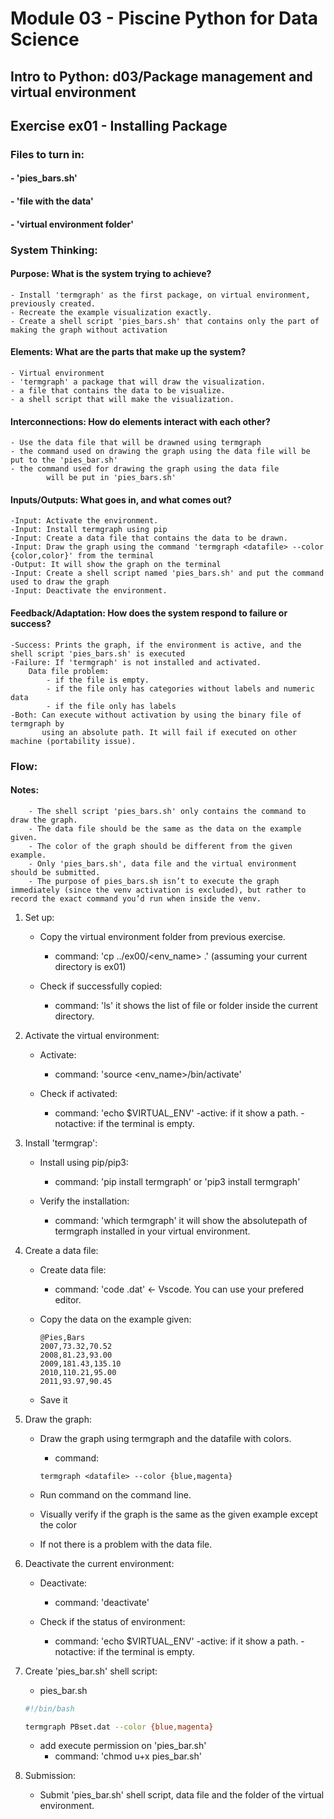 
# Module 03 - Piscine Python for Data Science
## Intro to Python: d03/Package management and virtual environment


## Exercise ex01 - Installing Package
### Files to turn in:
####		- 'pies_bars.sh'
####		- 'file with the data'
####		- 'virtual environment folder'

### System Thinking:

#### Purpose: What is the system trying to achieve?
	- Install 'termgraph' as the first package, on virtual environment, previously created.
	- Recreate the example visualization exactly.
	- Create a shell script 'pies_bars.sh' that contains only the part of making the graph without activation

#### Elements: What are the parts that make up  the system?
	- Virtual environment
	- 'termgraph' a package that will draw the visualization.
	- a file that contains the data to be visualize. 
	- a shell script that will make the visualization.

#### Interconnections: How do elements interact with each other?
	- Use the data file that will be drawned using termgraph
	- the command used on drawing the graph using the data file will be put to the 'pies_bar.sh'
	- the command used for drawing the graph using the data file 
			will be put in 'pies_bars.sh'

#### Inputs/Outputs: What goes in, and what comes out?
	-Input: Activate the environment.
	-Input: Install termgraph using pip
	-Input: Create a data file that contains the data to be drawn.
	-Input: Draw the graph using the command 'termgraph <datafile> --color {color,color}' from the terminal
	-Output: It will show the graph on the terminal
	-Input: Create a shell script named 'pies_bars.sh' and put the command used to draw the graph
	-Input: Deactivate the environment.

#### Feedback/Adaptation: How does the system respond to failure or success?
	-Success: Prints the graph, if the environment is active, and the shell script 'pies_bars.sh' is executed
	-Failure: If 'termgraph' is not installed and activated.
		Data file problem:
			- if the file is empty.
			- if the file only has categories without labels and numeric data
			- if the file only has labels
	-Both: Can execute without activation by using the binary file of termgraph by
	       using an absolute path. It will fail if executed on other machine (portability issue).
			  


### Flow:

#### Notes: 
		- The shell script 'pies_bars.sh' only contains the command to draw the graph.
		- The data file should be the same as the data on the example given.
		- The color of the graph should be different from the given example.
		- Only 'pies_bars.sh', data file and the virtual environment should be submitted.
		- The purpose of pies_bars.sh isn’t to execute the graph immediately (since the venv activation is excluded), but rather to record the exact command you’d run when inside the venv.

1. Set up:
	- Copy the virtual environment folder from previous exercise.
		- command: 'cp ../ex00/<env_name> .'
		           (assuming your current directory is ex01)
	
	- Check if successfully copied:
		- command: 'ls'
					it shows the list of file or folder inside the current directory.

2. Activate the virtual environment:
	- Activate:
		- command: 'source <env_name>/bin/activate'
	
	- Check if activated:
		- command: 'echo $VIRTUAL_ENV'
			-active: if it show a path.
			-notactive: if the terminal is empty.

3. Install 'termgrap':
	- Install using pip/pip3:
		- command: 'pip install termgraph'
		           or 'pip3 install termgraph'

	- Verify the installation:
		- command: 'which termgraph'
		  it will show the absolutepath of termgraph installed in your virtual environment.

4. Create a data file:
	- Create data file:
		- command: 'code <filename>.dat' <- Vscode.
	      You can use your prefered editor.
	
	- Copy the data on the example given:
		```
		@Pies,Bars
		2007,73.32,70.52
		2008,81.23,93.00
		2009,181.43,135.10
		2010,110.21,95.00
		2011,93.97,90.45

		```
	- Save it

5. Draw the graph:
	- Draw the graph using termgraph and the datafile with colors.
		- command:
		```shell
		termgraph <datafile> --color {blue,magenta}
		```

	- Run command on the command line.
	- Visually verify if the graph is the same as the given example except the color
	- If not there is a problem with the data file.

6. Deactivate the current environment:
	- Deactivate:
		- command: 'deactivate'

	- Check if the status of environment:
		- command: 'echo $VIRTUAL_ENV'
			-active: if it show a path.
			-notactive: if the terminal is empty.

7. Create 'pies_bar.sh' shell script:
	- pies_bar.sh
	```bash
	#!/bin/bash

	termgraph PBset.dat --color {blue,magenta}
	```

	- add execute permission on 'pies_bar.sh'
		- command: 'chmod u+x pies_bar.sh'

8. Submission:
	- Submit 'pies_bar.sh' shell script, data file and the folder of the virtual environment.


